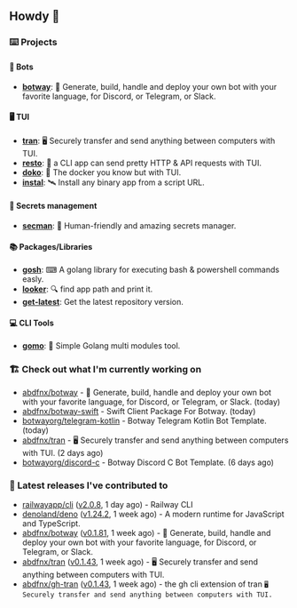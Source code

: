## Howdy 👋

### ⌨️ Projects

#### 🤖 Bots

- [**botway**](https://github.com/abdfnx/botway): 🤖 Generate, build, handle and deploy your own bot with your favorite language, for Discord, or Telegram, or Slack.

#### 🖥 TUI

- [**tran**](https://github.com/abdfnx/tran): 🖥 Securely transfer and send anything between computers with TUI.
- [**resto**](https://github.com/abdfnx/resto): 🔗 a CLI app can send pretty HTTP & API requests with TUI.
- [**doko**](https://github.com/abdfnx/doko): 🐳 The docker you know but with TUI.
- [**instal**](https://github.com/abdfnx/instal): 🛰️ Install any binary app from a script URL.

#### 🔐 Secrets management

- [**secman**](https://github.com/scmn-dev/secman): 👊 Human-friendly and amazing secrets manager.

#### 📚 Packages/Libraries

- [**gosh**](https://github.com/abdfnx/gosh): ⌨ A golang library for executing bash & powershell commands easly.
- [**looker**](https://github.com/abdfnx/looker): 🔍 find app path and print it.
- [**get-latest**](https://github.com/scmn-dev/get-latest): Get the latest repository version.

#### 💻 CLI Tools 

- [**gomo**](https://github.com/abdfnx/gomo): 📐 Simple Golang multi modules tool.

### 🏗️ Check out what I'm currently working on


- [abdfnx/botway](https://github.com/abdfnx/botway) - 🤖 Generate, build, handle and deploy your own bot with your favorite language, for Discord, or Telegram, or Slack. (today)
- [abdfnx/botway-swift](https://github.com/abdfnx/botway-swift) - Swift Client Package For Botway. (today)
- [botwayorg/telegram-kotlin](https://github.com/botwayorg/telegram-kotlin) - Botway Telegram Kotlin Bot Template. (today)
- [abdfnx/tran](https://github.com/abdfnx/tran) - 🖥 Securely transfer and send anything between computers with TUI. (2 days ago)
- [botwayorg/discord-c](https://github.com/botwayorg/discord-c) - Botway Discord C Bot Template. (6 days ago)

### 🔭 Latest releases I've contributed to

- [railwayapp/cli](https://github.com/railwayapp/cli) ([v2.0.8](https://github.com/railwayapp/cli/releases/tag/v2.0.8), 1 day ago) - Railway CLI
- [denoland/deno](https://github.com/denoland/deno) ([v1.24.2](https://github.com/denoland/deno/releases/tag/v1.24.2), 1 week ago) - A modern runtime for JavaScript and TypeScript.
- [abdfnx/botway](https://github.com/abdfnx/botway) ([v0.1.81](https://github.com/abdfnx/botway/releases/tag/v0.1.81), 1 week ago) - 🤖 Generate, build, handle and deploy your own bot with your favorite language, for Discord, or Telegram, or Slack.
- [abdfnx/tran](https://github.com/abdfnx/tran) ([v0.1.43](https://github.com/abdfnx/tran/releases/tag/v0.1.43), 1 week ago) - 🖥 Securely transfer and send anything between computers with TUI.
- [abdfnx/gh-tran](https://github.com/abdfnx/gh-tran) ([v0.1.43](https://github.com/abdfnx/gh-tran/releases/tag/v0.1.43), 1 week ago) - the gh cli extension of tran `🖥 Securely transfer and send anything between computers with TUI.`
